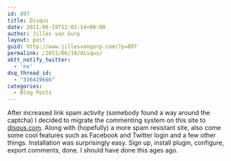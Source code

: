 ```yaml
---
id: 897
title: Disqus
date: 2011-06-19T12:02:14+00:00
author: Jilles van Gurp
layout: post
guid: http://www.jillesvangurp.com/?p=897
permalink: /2011/06/19/disqus/
aktt_notify_twitter:
  - 'no'
dsq_thread_id:
  - "336419666"
categories:
  - Blog Posts
---
```

After increased link spam activity (somebody found a way around the captcha) I decided to migrate the commenting system on this site to [disqus.com](http://www.disqus.com). Along with (hopefully) a more spam resistant site, also come some cool features such as Facebook and Twitter login and a few other things. Installation was surprisingly easy. Sign up, install plugin, configure, export comments, done. I should have done this ages ago.
